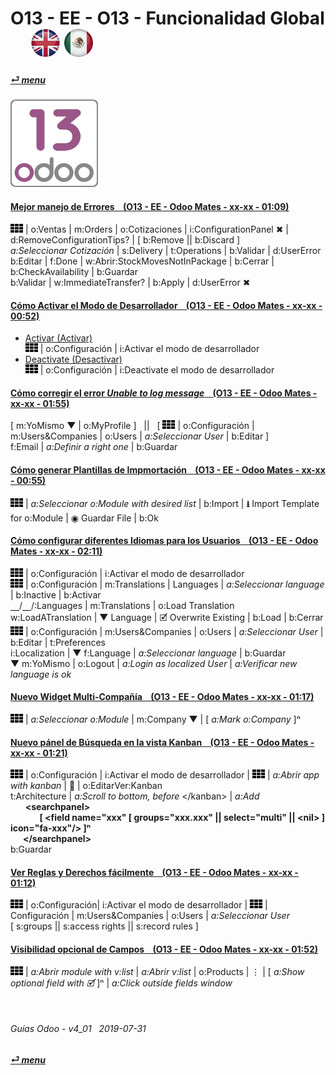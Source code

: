 # O13 - EE - O13 - Funcionalidad Global &nbsp;&nbsp;&nbsp;&nbsp; [![en-uk](/doc/img/en-uk_flag_button_small.png)](/en-uk/o13/ee/o13/en-uk-o13-ee-o13-system-wide-guides.md) [ ![es-mx](/doc/img/es-mx_flag_button_small.png)](/es-mx/o13/ee/o13/es-mx-o13-ee-o13-system-wide-guides.md)
#### [_&#x23CE; menu_](/es-mx/o13/ee/es-mx-o13-ee-guides-menu.md)  
### ![o13](/doc/img/odoo13.png)

#### [Mejor manejo de Errores &nbsp;&nbsp; (O13 - EE - Odoo Mates - xx-xx - 01:09)](https://youtube.com/embed/pD8tbIM_oYs?autoplay=1&start=0&end=0&rel=0)  
![apps](/doc/img/apps.png) | o:Ventas | m:Orders | o:Cotizaciones | i:ConfigurationPanel &#x2716; | d:RemoveConfigurationTips? | \[ b:Remove || b:Discard ]  
_a:Seleccionar Cotización_ | s:Delivery | t:Operations | b:Validar | d:UserError  
b:Editar | f:Done | w:Abrir:StockMovesNotInPackage | b:Cerrar | b:CheckAvailability | b:Guardar  
b:Validar | w:ImmediateTransfer? | b:Apply | d:UserError &#x2716;  

#### [Cómo Activar el Modo de Desarrollador &nbsp;&nbsp; (O13 - EE - Odoo Mates - xx-xx - 00:52)](https://youtube.com/embed/0TpeNKFK7wk?autoplay=1&start=0&end=0&rel=0&nocount)  

- [Activar (Activar)](https://youtube.com/embed/0TpeNKFK7wk?autoplay=1&start=0&end=18s&rel=0)  
![apps](/doc/img/apps.png) | o:Configuración | i:Activar el modo de desarrollador  
- [Deactivate (Desactivar)](https://youtube.com/embed/0TpeNKFK7wk?autoplay=1&start=24&end=39s&rel=0)  
![apps](/doc/img/apps.png) | o:Configuración | i:Deactivate el modo de desarrollador  

#### [Cómo corregir el error _Unable to log message_ &nbsp;&nbsp; (O13 - EE - Odoo Mates - xx-xx - 01:55)](https://youtube.com/embed/VOleoUE-hqM?autoplay=1&start=0&end=0&rel=0)  
\[ m:YoMismo &#x25BC; | o:MyProfile \] &nbsp; || &nbsp; \[ ![apps](/doc/img/apps.png) | o:Configuración | m:Users&Companies | o:Users | _a:Seleccionar User_ | b:Editar \]  
f:Email | _a:Definir a right one_ | b:Guardar  

#### [Cómo generar Plantillas de Impmortación &nbsp;&nbsp; (O13 - EE - Odoo Mates - xx-xx - 00:55)](https://youtube.com/embed/Sl3-EhT4qwk?autoplay=1&start=0&end=0&rel=0)  
![apps](/doc/img/apps.png) | _a:Seleccionar o:Module with desired list_ | b:Import | **&#x2B73;** Import Template for o:Module | &#x25C9; Guardar File | b:Ok  

#### [Cómo configurar diferentes Idiomas para los Usuarios &nbsp;&nbsp; (O13 - EE - Odoo Mates - xx-xx - 02:11)](https://youtube.com/embed/8-UhC8VI7is?autoplay=1&start=0&end=0&rel=0)  
![apps](/doc/img/apps.png) | o:Configuración | i:Activar el modo de desarrollador  
![apps](/doc/img/apps.png) | o:Configuración | m:Translations | Languages | _a:Seleccionar language_ | b:Inactive | b:Activar  
&#x23BD;/&#x23BD;/:Languages | m:Translations | o:Load Translation  
w:LoadATranslation | &#x25BC; Language | &#x1F5F9; Overwrite Existing | b:Load | b:Cerrar  
![apps](/doc/img/apps.png) | o:Configuración | m:Users&Companies | o:Users | _a:Seleccionar User_ | b:Editar | t:Preferences  
i:Localization | &#x25BC; f:Language | _a:Seleccionar language_ | b:Guardar  
&#x25BC; m:YoMismo | o:Logout | _a:Login as localized User_ | _a:Verificar new language is ok_  

#### [Nuevo Widget Multi-Compañía &nbsp;&nbsp; (O13 - EE - Odoo Mates - xx-xx - 01:17)](https://youtube.com/embed/5HU8dJfTmpc?autoplay=1&start=0&end=0&rel=0)  
![apps](/doc/img/apps.png) | _a:Seleccionar o:Module_ | m:Company &#x25BC; | \[ _a:Mark o:Company_ \]&#x207F;

#### [Nuevo pánel de Búsqueda en la vista Kanban &nbsp;&nbsp; (O13 - EE - Odoo Mates - xx-xx - 01:21)](https://youtube.com/embed/38CqLPOlalo?autoplay=1&start=0&end=0&rel=0)  
![apps](/doc/img/apps.png) | o:Configuración | i:Activar el modo de desarrollador | ![apps](/doc/img/apps.png) | _a:Abrir app with kanban_ | &#x1F41E; | o:EditarVer:Kanban  
t:Architecture | _a:Scroll to bottom, before_ \</kanban\> | _a:Add_  
&nbsp;&nbsp;&nbsp;&nbsp;&nbsp;&nbsp;**\<searchpanel\>  
&nbsp;&nbsp;&nbsp;&nbsp;&nbsp;&nbsp;&nbsp;&nbsp;&nbsp;&nbsp;&nbsp;&nbsp;&nbsp;&nbsp;\[ <field name="xxx" \[ groups="xxx.xxx" || select="multi" || \<nil\> \] icon="fa-xxx"/> \]&#x207F;  
&nbsp;&nbsp;&nbsp;&nbsp;&nbsp;&nbsp;\</searchpanel\>**  
b:Guardar  

#### [Ver Reglas y Derechos fácilmente &nbsp;&nbsp; (O13 - EE - Odoo Mates - xx-xx - 01:12)](https://youtube.com/embed/FLKaAKfhq_Y?autoplay=1&start=0&end=0&rel=0)  
![apps](/doc/img/apps.png) | o:Configuración| i:Activar el modo de desarrollador | ![apps](/doc/img/apps.png) | Configuración | m:Users&Companies | o:Users | _a:Seleccionar User_  
\[ s:groups || s:access rights || s:record rules \]  

#### [Visibilidad opcional de Campos &nbsp;&nbsp; (O13 - EE - Odoo Mates - xx-xx - 01:52)](https://youtube.com/embed/_lYDpTZ3Bfo?autoplay=1&start=0&end=0&rel=0)  
![apps](/doc/img/apps.png) | _a:Abrir module with v:list_ | _a:Abrir v:list_ | o:Products | &#x22EE; | \[ _a:Show optional field with &#x1F5F9;_ ]&#x207F; | _a:Click outside fields window_  

<br>

###### Guías Odoo - v4_01 &nbsp; 2019-07-31  
**[_&#x23CE; menu_](/es-mx/o13/ee/es-mx-o13-ee-guides-menu.md)**  

